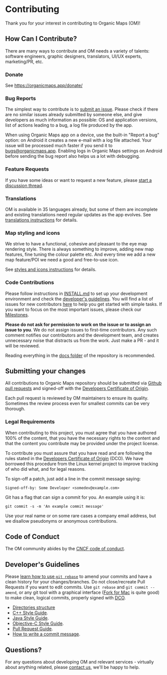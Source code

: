 # Contributing

Thank you for your interest in contributing to Organic Maps (OM)!

## How Can I Contribute?

There are many ways to contribute and OM needs a variety of talents: software engineers, graphic designers, translators, UI/UX experts, marketing/PR, etc.

### Donate

See https://organicmaps.app/donate/

### Bug Reports

The simplest way to contribute is to [submit an issue](https://github.com/organicmaps/organicmaps/issues).
Please check if there are no similar issues already submitted by someone else,
and give developers as much information as possible: OS and application versions,
list of actions leading to a bug, a log file produced by the app.

When using Organic Maps app on a device, use the built-in "Report a bug" option:
on Android it creates a new e-mail with a log file attached. Your issue will be processed much
faster if you send it to <bugs@organicmaps.app>. Enabling logs in Organic Maps settings on Android
before sending the bug report also helps us a lot with debugging.

### Feature Requests

If you have some ideas or want to request a new feature, please [start a discussion thread](https://github.com/organicmaps/organicmaps/discussions/categories/ideas).

### Translations

OM is available in 35 languages already, but some of them are incomplete and existing translations need regular updates as the app evolves.
See [translations instructions](TRANSLATIONS.md) for details.

### Map styling and icons

We strive to have a functional, cohesive and pleasant to the eye map rendering style.
There is always something to improve, adding new map features, fine tuning the colour palette etc.
And every time we add a new map feature/POI we need a good and free-to-use icon.

See [styles and icons instructions](STYLES.md) for details.

### Code Contributions

Please follow instructions in [INSTALL.md](INSTALL.md) to set up your development environment
and check the [developer's guidelines](#developers-guidelines).
You will find a list of issues for new contributors [here](https://github.com/organicmaps/organicmaps/labels/Good%20first%20issue) to help you get started with simple tasks. If you want to focus on the most important issues, please check our [Milestones](https://github.com/organicmaps/organicmaps/milestones).

**Please do not ask for permission to work on the issue or to assign an issue to you**. We do not assign issues to first-time contributors. Any such comment notifies our contributors and the development team, and creates unnecessary noise that distracts us from the work. Just make a PR - and it will be reviewed.

Reading everything in the [docs folder](./) of the repository is recommended.

## Submitting your changes

All contributions to Organic Maps repository should be submitted via
[Github pull requests](https://docs.github.com/en/pull-requests/collaborating-with-pull-requests/proposing-changes-to-your-work-with-pull-requests/creating-a-pull-request-from-a-fork)
and signed-off with the [Developers Certificate of Origin](#legal-requirements).

Each pull request is reviewed by OM maintainers to ensure its quality.
Sometimes the review process even for smallest commits can be
very thorough.

### Legal Requirements

When contributing to this project, you must agree that you have authored 100%
of the content, that you have the necessary rights to the content and that
the content you contribute may be provided under the project license.

To contribute you must assure that you have read and are following the rules
stated in the [Developers Certificate of Origin](DCO.md) (DCO). We have
borrowed this procedure from the Linux kernel project to improve tracking of
who did what, and for legal reasons.

To sign-off a patch, just add a line in the commit message saying:

    Signed-off-by: Some Developer <somedev@example.com>

Git has a flag that can sign a commit for you. An example using it is:

    git commit -s -m 'An example commit message'

Use your real name or on some rare cases a company email address, but we
disallow pseudonyms or anonymous contributions.

## Code of Conduct

The OM community abides by the [CNCF code of conduct](CODE_OF_CONDUCT.md).

## Developer's Guidelines

Please [learn how to use `git rebase`](https://git-scm.com/book/en/v2/Git-Branching-Rebasing) to amend your commits
and have a clean history for your changes/branches.
Do not close/recreate Pull Requests if you want to edit commits. Use `git rebase` and `git commit --amend`,
or any git tool with a graphical interface ([Fork for Mac](https://git-fork.com/) is quite good) to make clean,
logical commits, properly signed with [DCO](DCO.md).

- [Directories structure](STRUCTURE.md)
- [C++ Style Guide](CPP_STYLE.md).
- [Java Style Guide](JAVA_STYLE.md).
- [Objective-C Style Guide](OBJC_STYLE.md).
- [Pull Request Guide](PR_GUIDE.md).
- [How to write a commit message](COMMIT_MESSAGES.md).

## Questions?

For any questions about developing OM and relevant services -
virtually about anything related, please [contact us](COMMUNICATION.md),
we'll be happy to help.
